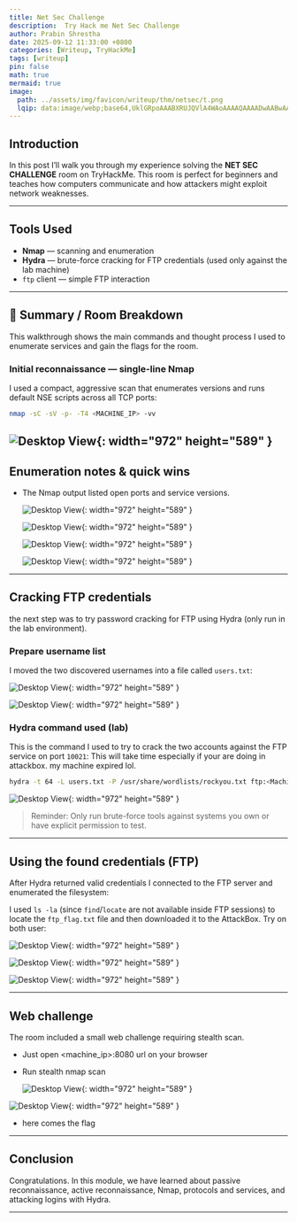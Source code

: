 ```yaml
---
title: Net Sec Challenge
description:  Try Hack me Net Sec Challenge
author: Prabin Shrestha
date: 2025-09-12 11:33:00 +0800
categories: [Writeup, TryHackMe]
tags: [writeup]
pin: false
math: true
mermaid: true
image:
  path: ../assets/img/favicon/writeup/thm/netsec/t.png
  lqip: data:image/webp;base64,UklGRpoAAABXRUJQVlA4WAoAAAAQAAAADwAABwAAQUxQSDIAAAARL0AmbZurmr57yyIiqE8oiG0bejIYEQTgqiDA9vqnsUSI6H+oAERp2HZ65qP/VIAWAFZQOCBCAAAA8AEAnQEqEAAIAAVAfCWkAALp8sF8rgRgAP7o9FDvMCkMde9PK7euH5M1m6VWoDXf2FkP3BqV0ZYbO6NA/VFIAAAA
---
```



## Introduction
In this post I’ll walk you through my experience solving the **NET SEC CHALLENGE** room on TryHackMe. This room is perfect for beginners and teaches how computers communicate and how attackers might exploit network weaknesses.


---

## Tools Used
- **Nmap** — scanning and enumeration
- **Hydra** — brute-force cracking for FTP credentials (used only against the lab machine)
- `ftp` client — simple FTP interaction

---

## 🧩 Summary / Room Breakdown
This walkthrough shows the main commands and thought process I used to enumerate services and gain the flags for the room.

### Initial reconnaissance — single-line Nmap
I used a compact, aggressive scan that enumerates versions and runs default NSE scripts across all TCP ports:

```bash
nmap -sC -sV -p- -T4 <MACHINE_IP> -vv
```
  ![Desktop View](../assets/img/favicon/writeup/thm/netsec/1.png){: width="972" height="589" }
---

## Enumeration notes & quick wins
- The Nmap output listed open ports and service versions.

  ![Desktop View](../assets/img/favicon/writeup/thm/netsec/2.png){: width="972" height="589" }

  ![Desktop View](../assets/img/favicon/writeup/thm/netsec/3.png){: width="972" height="589" }

  ![Desktop View](../assets/img/favicon/writeup/thm/netsec/4.png){: width="972" height="589" }

  ![Desktop View](../assets/img/favicon/writeup/thm/netsec/5.png){: width="972" height="589" }
---

## Cracking FTP credentials
the next step was to try password cracking for FTP using Hydra (only run in the lab environment).

### Prepare username list
I moved the two discovered usernames into a file called `users.txt`:
  
  ![Desktop View](../assets/img/favicon/writeup/thm/netsec/6.png){: width="972" height="589" }

  ![Desktop View](../assets/img/favicon/writeup/thm/netsec/7.png){: width="972" height="589" }
### Hydra command used (lab)
This is the command I used to try to crack the two accounts against the FTP service on port `10021`: This will take time especially if your are doing in attackbox. my machine expired lol.

```bash
hydra -t 64 -L users.txt -P /usr/share/wordlists/rockyou.txt ftp:<Machine_ip>:10021
```
  ![Desktop View](../assets/img/favicon/writeup/thm/netsec/8.png){: width="972" height="589" }

> Reminder: Only run brute-force tools against systems you own or have explicit permission to test.

---

## Using the found credentials (FTP)
After Hydra returned valid credentials I connected to the FTP server and enumerated the filesystem:

I used `ls -la` (since `find`/`locate` are not available inside FTP sessions) to locate the `ftp_flag.txt` file and then downloaded it to the AttackBox.
Try on both user:

  ![Desktop View](../assets/img/favicon/writeup/thm/netsec/9.png){: width="972" height="589" }

  ![Desktop View](../assets/img/favicon/writeup/thm/netsec/11.png){: width="972" height="589" }
  
  ![Desktop View](../assets/img/favicon/writeup/thm/netsec/10.png){: width="972" height="589" }





---

##  Web challenge
The room included a small web challenge requiring stealth scan.

- Just open <machine_ip>:8080 url on your browser
- Run stealth nmap scan

  ![Desktop View](../assets/img/favicon/writeup/thm/netsec/13.png){: width="972" height="589" }

 ![Desktop View](../assets/img/favicon/writeup/thm/netsec/14.png){: width="972" height="589" }

- here comes the flag
---

## Conclusion
Congratulations. In this module, we have learned about passive reconnaissance, active reconnaissance, Nmap, protocols and services, and attacking logins with Hydra.

---

